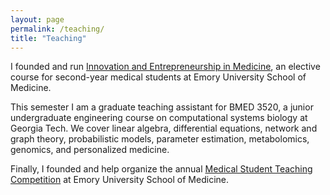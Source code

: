 ```yaml
---
layout: page
permalink: /teaching/
title: "Teaching"
---
```


I founded and run [Innovation and Entrepreneurship in Medicine](http://erikreinertsen.com/iemed), an elective course for second-year medical students at Emory University School of Medicine.

This semester I am a graduate teaching assistant for BMED 3520, a junior undergraduate engineering course on computational systems biology at Georgia Tech. We cover linear algebra, differential equations, network and graph theory, probabilistic models, parameter estimation, metabolomics, genomics, and personalized medicine.

Finally, I founded and help organize the annual [Medical Student Teaching Competition](http://emorymstc.com) at Emory University School of Medicine.
